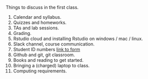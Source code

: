 Things to discuss in the first class.

1. Calendar and syllabus.
2. Quizzes and homeworks.
3. TAs and lab sessions.
4. Grading. 
5. Rstudio cloud and installing Rstudio on windows / mac / linux.
6. Slack channel, course communication.
7. Student ID numbers [link to form](https://goo.gl/forms/bVCAHoN4JYxvggnX2)
8. Github and git, git classroom.
9. Books and reading to get started.
10. Bringing a (charged) laptop to class.
11. Computing requirements. 




